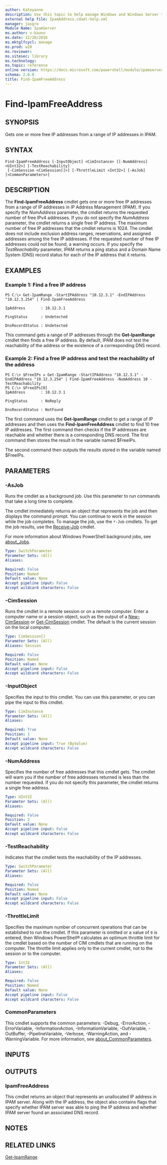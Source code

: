 ```yaml
---
author: Kateyanne
description: Use this topic to help manage Windows and Windows Server technologies with Windows PowerShell.
external help file: IpamAddress.cdxml-help.xml
manager: jasgro
Module Name: IpamServer
ms.author: v-kaunu
ms.date: 12/20/2016
ms.mktglfcycl: manage
ms.prod: w10
ms.reviewer: 
ms.sitesec: library
ms.technology: 
ms.topic: reference
online version: https://docs.microsoft.com/powershell/module/ipamserver/find-ipamfreeaddress?view=windowsserver2019-ps&wt.mc_id=ps-gethelp
schema: 2.0.0
title: Find-IpamFreeAddress
---
```


# Find-IpamFreeAddress

## SYNOPSIS
Gets one or more free IP addresses from a range of IP addresses in IPAM.

## SYNTAX

```
Find-IpamFreeAddress [-InputObject] <CimInstance> [[-NumAddress] <UInt32>] [-TestReachability]
 [-CimSession <CimSession[]>] [-ThrottleLimit <Int32>] [-AsJob] [<CommonParameters>]
```

## DESCRIPTION
The **Find-IpamFreeAddress** cmdlet gets one or more free IP addresses from a range of IP addresses in IP Address Management (IPAM).
If you specify the *NumAddress* parameter, the cmdlet returns the requested number of free IPv4 addresses.
If you do not specify the *NumAddress* parameter, the cmdlet returns a single free IP address.
The maximum number of free IP addresses that the cmdlet returns is 1024.
The cmdlet does not include exclusion address ranges, reservations, and assigned addresses among the free IP addresses.
If the requested number of free IP addresses could not be found, a warning occurs.
If you specify the *TestReachability* parameter, IPAM returns a ping status and a Domain Name System (DNS) record status for each of the IP address that it returns.

## EXAMPLES

### Example 1: Find a free IP address
```
PS C:\> Get-IpamRange -StartIPAddress "10.12.3.1" -EndIPAddress "10.12.3.254" | Find-IpamFreeAddress

IpAddress       : 10.12.3.1

PingStatus      : Undetected

DnsRecordStatus : Undetected
```

This command gets a range of IP addresses through the **Get-IpamRange** cmdlet then finds a free IP address.
By default, IPAM does not test the reachability of the address or the existence of a corresponding DNS record.

### Example 2: Find a free IP address and test the reachability of the address
```
PS C:\> $FreeIPs = Get-IpamRange -StartIPAddress "10.12.3.1" -EndIPAddress "10.12.3.254" | Find-IpamFreeAddress -NumAddress 10 -TestReachability
PS C:\> $FreeIPs[0]
IpAddress       : 10.12.3.1

PingStatus      : NoReply

DnsRecordStatus : NotFound
```

The first command uses the **Get-IpamRange** cmdlet to get a range of IP addresses and then uses the **Find-IpamFreeAddress** cmdlet to find 10 free IP addresses.
The first command then checks if the IP addresses are reachable and whether there is a corresponding DNS record.
The first command then stores the result in the variable named $FreeIPs.

The second command then outputs the results stored in the variable named $FreeIPs.

## PARAMETERS

### -AsJob
Runs the cmdlet as a background job. Use this parameter to run commands that take a long time to complete. 

The cmdlet immediately returns an object that represents the job and then displays the command prompt. 
You can continue to work in the session while the job completes. 
To manage the job, use the `*-Job` cmdlets. 
To get the job results, use the [Receive-Job](https://go.microsoft.com/fwlink/?LinkID=113372) cmdlet. 

For more information about Windows PowerShell background jobs, see [about_Jobs](https://go.microsoft.com/fwlink/?LinkID=113251).

```yaml
Type: SwitchParameter
Parameter Sets: (All)
Aliases: 

Required: False
Position: Named
Default value: None
Accept pipeline input: False
Accept wildcard characters: False
```

### -CimSession
Runs the cmdlet in a remote session or on a remote computer.
Enter a computer name or a session object, such as the output of a [New-CimSession](https://go.microsoft.com/fwlink/p/?LinkId=227967) or [Get-CimSession](https://go.microsoft.com/fwlink/p/?LinkId=227966) cmdlet.
The default is the current session on the local computer.

```yaml
Type: CimSession[]
Parameter Sets: (All)
Aliases: Session

Required: False
Position: Named
Default value: None
Accept pipeline input: False
Accept wildcard characters: False
```

### -InputObject
Specifies the input to this cmdlet. 
You can use this parameter, or you can pipe the input to this cmdlet.

```yaml
Type: CimInstance
Parameter Sets: (All)
Aliases: 

Required: True
Position: 1
Default value: None
Accept pipeline input: True (ByValue)
Accept wildcard characters: False
```

### -NumAddress
Specifies the number of free addresses that this cmdlet gets.
The cmdlet will warn you if the number of free addresses returned is less than the number requested.
If you do not specify this parameter, the cmdlet returns a single free address.

```yaml
Type: UInt32
Parameter Sets: (All)
Aliases: 

Required: False
Position: 2
Default value: None
Accept pipeline input: False
Accept wildcard characters: False
```

### -TestReachability
Indicates that the cmdlet tests the reachability of the IP addresses.

```yaml
Type: SwitchParameter
Parameter Sets: (All)
Aliases: 

Required: False
Position: Named
Default value: None
Accept pipeline input: False
Accept wildcard characters: False
```

### -ThrottleLimit
Specifies the maximum number of concurrent operations that can be established to run the cmdlet.
If this parameter is omitted or a value of `0` is entered, then Windows PowerShell® calculates an optimum throttle limit for the cmdlet based on the number of CIM cmdlets that are running on the computer.
The throttle limit applies only to the current cmdlet, not to the session or to the computer.

```yaml
Type: Int32
Parameter Sets: (All)
Aliases: 

Required: False
Position: Named
Default value: None
Accept pipeline input: False
Accept wildcard characters: False
```

### CommonParameters
This cmdlet supports the common parameters: -Debug, -ErrorAction, -ErrorVariable, -InformationAction, -InformationVariable, -OutVariable, -OutBuffer, -PipelineVariable, -Verbose, -WarningAction, and -WarningVariable. For more information, see [about_CommonParameters](https://go.microsoft.com/fwlink/?LinkID=113216).

## INPUTS

## OUTPUTS

### IpamFreeAddress
This cmdlet returns an object that represents an unallocated IP address in IPAM server.
Along with the IP address, the object also contains flags that specify whether IPAM server was able to ping the IP address and whether IPAM server found an associated DNS record.

## NOTES

## RELATED LINKS

[Get-IpamRange](./Get-IpamRange.md)

